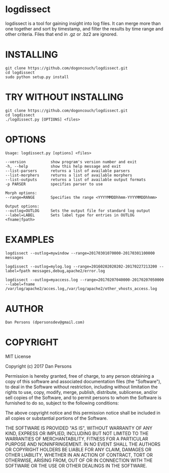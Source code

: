 # logdissect
logdissect is a tool for gaining insight into log files. It can merge more than one together and sort by timestamp, and filter the results by time range and other criteria. Files that end in .gz or .bz2 are ignored.

# INSTALLING
    git clone https://github.com/dogoncouch/logdissect.git
    cd logdissect
    sudo python setup.py install

# TRY WITHOUT INSTALLING
    git clone https://github.com/dogoncouch/logdissect.git
    cd logdissect
    ./logdissect.py [OPTIONS] <files>

# OPTIONS

    Usage: logdissect.py [options] <files>

    --version           show program's version number and exit
    -h, --help          show this help message and exit
    --list-parsers      returns a list of available parsers
    --list-morphers     returns a list of available morphers
    --list-outputs      returns a list of available output formats
    -p PARSER           specifies parser to use

    Morph options:
    --range=RANGE       Specifies the range <YYYYMMDDhhmm-YYYYMMDDhhmm>

    Output options:
    --outlog=OUTLOG     Sets the output file for standard log output
    --label=LABEL       Sets label type for entries in OUTLOG <fname|fpath>


# EXAMPLES
    
    logdissect --outlog=mywindow --range=20170301070000-20170301100000 messages
    
    logdissect --outlog=mylog.log --range=20160202020202-20170227213200 --label=fpath messages,debug,apache2/error.log
    
    logdissect --outlog=myaccess.log --range=20170207040000-20170207050000 --label=fname /var/log/apache2/acces.log,/var/log/apache2/other_vhosts_access.log

# AUTHOR
    Dan Persons (dpersonsdev@gmail.com)

# COPYRIGHT
MIT License

Copyright (c) 2017 Dan Persons

Permission is hereby granted, free of charge, to any person obtaining a copy
of this software and associated documentation files (the "Software"), to deal
in the Software without restriction, including without limitation the rights
to use, copy, modify, merge, publish, distribute, sublicense, and/or sell
copies of the Software, and to permit persons to whom the Software is
furnished to do so, subject to the following conditions:

The above copyright notice and this permission notice shall be included in all
copies or substantial portions of the Software.

THE SOFTWARE IS PROVIDED "AS IS", WITHOUT WARRANTY OF ANY KIND, EXPRESS OR
IMPLIED, INCLUDING BUT NOT LIMITED TO THE WARRANTIES OF MERCHANTABILITY,
FITNESS FOR A PARTICULAR PURPOSE AND NONINFRINGEMENT. IN NO EVENT SHALL THE
AUTHORS OR COPYRIGHT HOLDERS BE LIABLE FOR ANY CLAIM, DAMAGES OR OTHER
LIABILITY, WHETHER IN AN ACTION OF CONTRACT, TORT OR OTHERWISE, ARISING FROM,
OUT OF OR IN CONNECTION WITH THE SOFTWARE OR THE USE OR OTHER DEALINGS IN THE
SOFTWARE.
